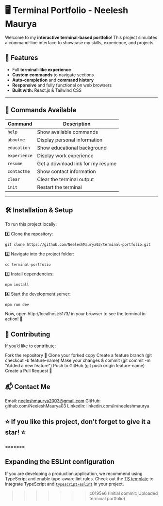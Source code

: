 
# 🖥️ Terminal Portfolio - Neelesh Maurya

Welcome to my **interactive terminal-based portfolio**! This project simulates a command-line interface to showcase my skills, experience, and projects.

## 🚀 Features
- Full **terminal-like experience**
- **Custom commands** to navigate sections
- **Auto-completion** and **command history**
- **Responsive** and fully functional on web browsers
- **Built with:** React.js & Tailwind CSS

---

## 📌 Commands Available

| Command     | Description                            |
|-------------|----------------------------------------|
| `help`      | Show available commands                |
| `aboutme`   | Display personal information           |
| `education` | Show educational background            |
| `experience`| Display work experience                |
| `resume`    | Get a download link for my resume      |
| `contactme` | Show contact information               |
| `clear`     | Clear the terminal output              |
| `init`      | Restart the terminal                   |

---

## 🛠️ Installation & Setup

To run this project locally:

 1️⃣ Clone the repository:
```
git clone https://github.com/NeeleshMaurya03/terminal-portfolio.git
```
2️⃣ Navigate into the project folder:
```
cd terminal-portfolio
```
3️⃣ Install dependencies:
```
npm install
```
4️⃣ Start the development server:
```
npm run dev
```
Now, open http://localhost:5173/ in your browser to see the terminal in action! 🚀

## 📝 Contributing
If you’d like to contribute:

Fork the repository 🍴
Clone your forked copy
Create a feature branch (git checkout -b feature-name)
Make your changes & commit (git commit -m "Added a new feature")
Push to GitHub (git push origin feature-name)
Create a Pull Request 🚀

## 📬 Contact Me
Email: neeleshmaurya2003@gmail.com
GitHub: github.com/NeeleshMaurya03
LinkedIn: linkedin.com/in/neeleshmaurya

## ⭐ If you like this project, don't forget to give it a star! ⭐
=======


## Expanding the ESLint configuration

If you are developing a production application, we recommend using TypeScript and enable type-aware lint rules. Check out the [TS template](https://github.com/vitejs/vite/tree/main/packages/create-vite/template-react-ts) to integrate TypeScript and [`typescript-eslint`](https://typescript-eslint.io) in your project.
>>>>>>> c0195e6 (Initial commit: Uploaded terminal portfolio)
